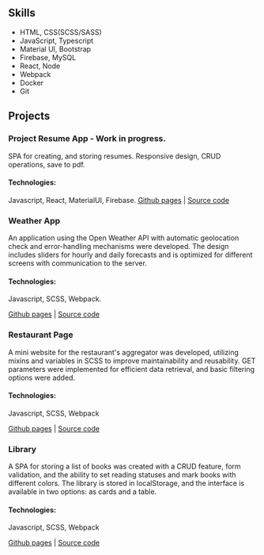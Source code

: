 ## Skills
- HTML, CSS(SCSS/SASS)
- JavaScript, Typescript
- Material UI, Bootstrap
- Firebase, MySQL
- React, Node
- Webpack
- Docker
- Git

## Projects

### Project Resume App - Work in progress.
SPA for creating, and storing resumes. Responsive design, CRUD operations, save to pdf.

#### Technologies:
Javascript, React, MaterialUI, Firebase.
[Github pages](https://ocnm.github.io/sb-cvapp/) | [Source code](https://github.com/ocnm/sb-cvapp)

### Weather App
An application using the Open Weather API with automatic geolocation check and error-handling mechanisms were developed. The design includes sliders for hourly and daily forecasts and is optimized for different screens with communication to the server.

#### Technologies:
Javascript, SCSS, Webpack.

[Github pages](https://ocnm.github.io/sb-weather/) | [Source code](https://github.com/ocnm/sb-weather/)

### Restaurant Page
A mini website for the restaurant's aggregator was developed, utilizing mixins and variables in SCSS to improve maintainability and reusability. GET parameters were implemented for efficient data retrieval, and basic filtering options were added.

#### Technologies:
Javascript, SCSS, Webpack

[Github pages](https://ocnm.github.io/sb-restaurant/) | [Source code](https://github.com/ocnm/sb-restaurant/)

### Library
A SPA for storing a list of books was created with a CRUD feature, form validation, and the ability to set reading statuses and mark books with different colors. The library is stored in localStorage, and the interface is available in two options: as cards and a table.

#### Technologies:
Javascript, SCSS, Webpack

[Github pages](https://ocnm.github.io/sb-library/) | [Source code](https://github.com/ocnm/sb-library/)
